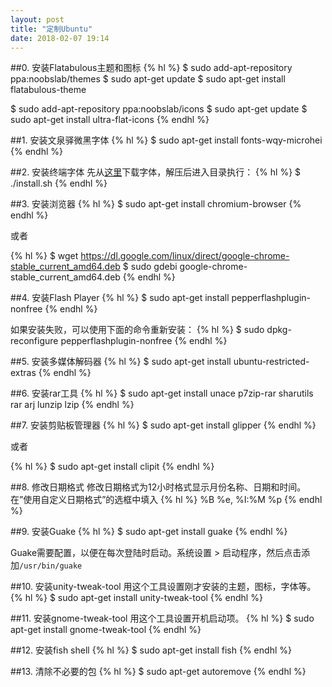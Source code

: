 ```yaml
---
layout: post
title: "定制Ubuntu"
date: 2018-02-07 19:14
---
```

##0. 安装Flatabulous主题和图标
{% hl %}
$ sudo add-apt-repository ppa:noobslab/themes 
$ sudo apt-get update 
$ sudo apt-get install flatabulous-theme

$ sudo add-apt-repository ppa:noobslab/icons 
$ sudo apt-get update 
$ sudo apt-get install ultra-flat-icons
{% endhl %}

##1. 安装文泉驿微黑字体
{% hl %}
$ sudo apt-get install fonts-wqy-microhei
{% endhl %}

##2. 安装终端字体
先从[这里](https://github.com/powerline/fonts)下载字体，解压后进入目录执行：
{% hl %}
$ ./install.sh
{% endhl %}

##3. 安装浏览器
{% hl %}
$ sudo apt-get install chromium-browser
{% endhl %}

或者

{% hl %}
$ wget https://dl.google.com/linux/direct/google-chrome-stable_current_amd64.deb 
$ sudo gdebi google-chrome-stable_current_amd64.deb
{% endhl %}


##4. 安装Flash Player
{% hl %}
$ sudo apt-get install pepperflashplugin-nonfree
{% endhl %}

如果安装失败，可以使用下面的命令重新安装：
{% hl %}
$ sudo dpkg-reconfigure pepperflashplugin-nonfree
{% endhl %}

##5. 安装多媒体解码器
{% hl %}
$ sudo apt-get install ubuntu-restricted-extras
{% endhl %}

##6. 安装rar工具
{% hl %}
$ sudo apt-get install unace p7zip-rar sharutils rar arj lunzip lzip
{% endhl %}

##7. 安装剪贴板管理器
{% hl %}
$ sudo apt-get install glipper
{% endhl %}

或者

{% hl %}
$ sudo apt-get install clipit
{% endhl %}

##8. 修改日期格式
修改日期格式为12小时格式显示月份名称、日期和时间。在”使用自定义日期格式”的选框中填入
{% hl %}
%B %e, %I:%M %p
{% endhl %}

##9. 安装Guake
{% hl %}
$ sudo apt-get install guake
{% endhl %}

Guake需要配置，以便在每次登陆时启动。系统设置 > 启动程序，然后点击添加`/usr/bin/guake`

##10. 安装unity-tweak-tool
用这个工具设置刚才安装的主题，图标，字体等。
{% hl %}
$ sudo apt-get install unity-tweak-tool
{% endhl %}

##11. 安装gnome-tweak-tool
用这个工具设置开机启动项。
{% hl %}
$ sudo apt-get install gnome-tweak-tool
{% endhl %}

##12. 安装fish shell
{% hl %}
$ sudo apt-get install fish
{% endhl %}

##13. 清除不必要的包
{% hl %}
$ sudo apt-get autoremove
{% endhl %}